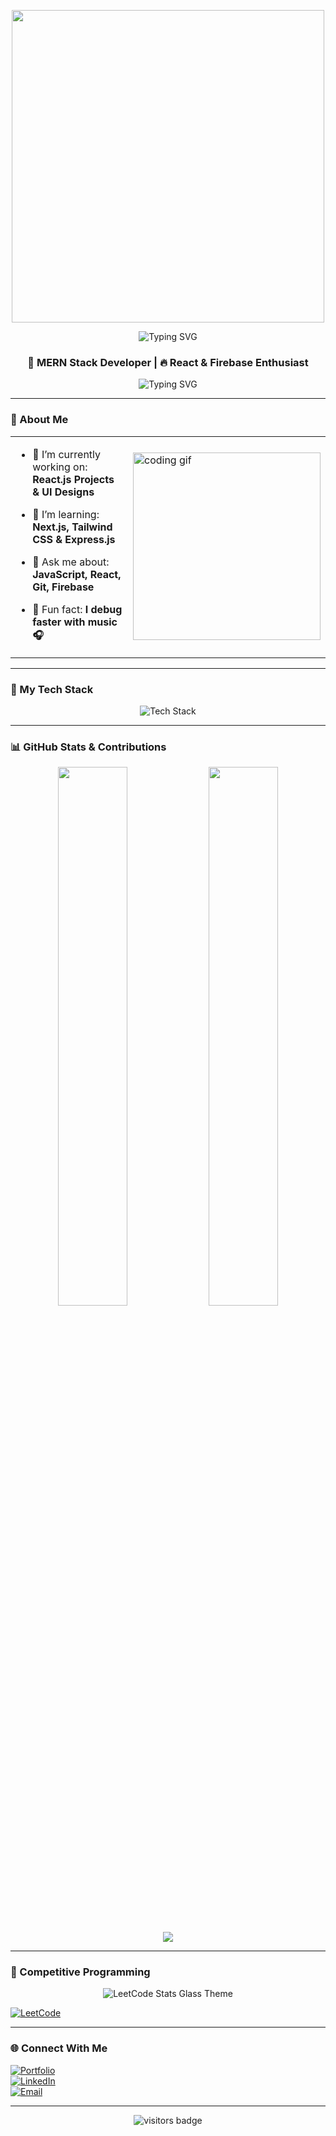 <!-- GitHub Profile README for @mdbasimali -->

<!-- 🌟 Custom Banner -->
<p align="center">
 <img src="https://user-images.githubusercontent.com/74038190/225813708-98b745f2-7d22-48cf-9150-083f1b00d6c9.gif" width="500" />
</p>

<!-- 🖋 Typing Animation -->
<p align="center">
  <img src="https://readme-typing-svg.herokuapp.com?font=JetBrains+Mono&weight=700&size=24&pause=1000&center=true&vCenter=true&width=600&lines=Hi+I'm+Basim+Ali;MERN+Stack+Developer;React+|+Tailwind+Lover;Open+Source+Contributor;Let’s+Code+Awesome!" alt="Typing SVG" />
</p>

<h3 align="center">🚀 MERN Stack Developer | 🔥 React & Firebase Enthusiast</h3>

<p align="center">
  <img src="https://readme-typing-svg.demolab.com?font=Fira+Code&pause=1000&center=true&vCenter=true&width=435&lines=Love+to+Build+Web+Apps;Open+Source+Contributor;Coding+%3D+Freedom" alt="Typing SVG" />
</p>

---

### 🧠 About Me

<table>
  <tr>
    <td>

- 🔭 I’m currently working on: **React.js Projects & UI Designs**  
- 🌱 I’m learning: **Next.js, Tailwind CSS & Express.js**  
- 💬 Ask me about: **JavaScript, React, Git, Firebase**  
- 🧩 Fun fact: **I debug faster with music 🎧**

    </td>
    <td>
      <img src="https://media.giphy.com/media/qgQUggAC3Pfv687qPC/giphy.gif" width="300" alt="coding gif" />
    </td>
  </tr>
</table>

---

### 🚀 My Tech Stack

<p align="center">
  <img src="https://skillicons.dev/icons?i=html,css,js,react,nextjs,nodejs,express,mongodb,firebase,tailwind,git,github,vscode,figma&perline=15&theme=dark" alt="Tech Stack" />
</p>

---

### 📊 GitHub Stats & Contributions

<div align="center">
  <img src="https://github-readme-stats.vercel.app/api?username=mdbasimali&show_icons=true&theme=radical" width="47%" />
  <img src="https://github-readme-stats.vercel.app/api/top-langs/?username=mdbasimali&layout=compact&theme=radical" width="47%" />
</div>

<br/>

<p align="center">
  <img src="https://github-readme-activity-graph.vercel.app/graph?username=mdbasimali&theme=dracula&area=true" />
</p>

---

### 🧠 Competitive Programming
<!-- 🧠 LeetCode Stats (Glass Transparent Theme) -->
<p align="center">
  <img src="https://leetcard.jacoblin.cool/mdbasimali?ext=contest&animation=true&theme=glass&font=JetBrains%20Mono" alt="LeetCode Stats Glass Theme" />
</p>




[![LeetCode](https://img.shields.io/badge/-LeetCode-FFA116?style=flat-square&logo=leetcode&logoColor=white)](https://leetcode.com/your_leetcode_username)

---

### 🌐 Connect With Me

[![Portfolio](https://img.shields.io/badge/-Portfolio-000?style=flat-square)](https://yourwebsite.com)  
[![LinkedIn](https://img.shields.io/badge/-LinkedIn-0077B5?style=flat-square&logo=linkedin&logoColor=white)](https://linkedin.com/in/yourlinkedin)  
[![Email](https://img.shields.io/badge/-Email-D14836?style=flat-square&logo=gmail&logoColor=white)](mailto:youremail@example.com)

---

<p align="center">
  <img src="https://visitor-badge.glitch.me/badge?page_id=mdbasimali" alt="visitors badge" />
</p>
